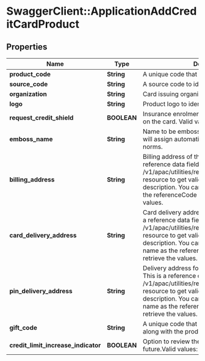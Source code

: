 # SwaggerClient::ApplicationAddCreditCardProduct

## Properties
Name | Type | Description | Notes
------------ | ------------- | ------------- | -------------
**product_code** | **String** | A unique code that identifies the product. | 
**source_code** | **String** | A source code to identify the product | 
**organization** | **String** | Card issuing organization name | 
**logo** | **String** | Product logo to identify the product | 
**request_credit_shield** | **BOOLEAN** | Insurance enrolment for outstanding balance on the card. Valid values: true and false | [optional] 
**emboss_name** | **String** | Name to be embossed on card.If blank, bank will assign automatically based on the market norms. | [optional] 
**billing_address** | **String** | Billing address of the applicant. This is a reference data field. Please use /v1/apac/utilities/referenceData/{addressType} resource to get valid value of this field with description. You can use addressType field as the referenceCode parameter to retrieve the values. | [optional] 
**card_delivery_address** | **String** | Card delivery address of the applicant. This is a reference data field. Please use /v1/apac/utilities/referenceData/{addressType} resource to get valid value of this field with description. You can use addressType field name as the referenceCode parameter to retrieve the values. | [optional] 
**pin_delivery_address** | **String** | Delivery address  for card pin of the applicant. This is a reference data field. Please use /v1/apac/utilities/referenceData/{addressType} resource to get valid value of this field with description. You can use addressType field name as the referenceCode parameter to retrieve the values. | [optional] 
**gift_code** | **String** | A  unique code that identifies the gift offered along with the product | [optional] 
**credit_limit_increase_indicator** | **BOOLEAN** | Option  to review the credit limit in the future.Valid values: true and false | [optional] 

